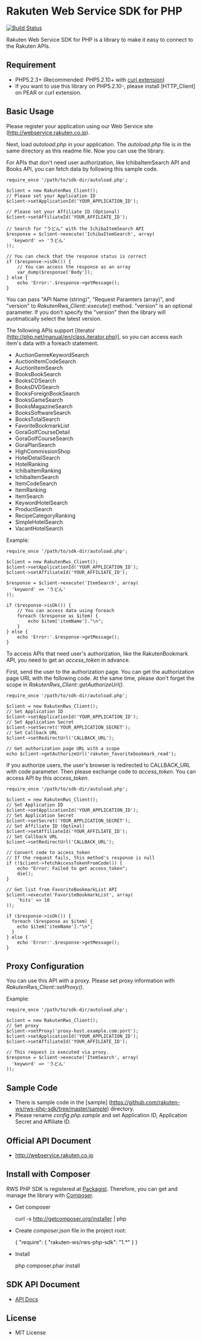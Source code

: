 Rakuten Web Service SDK for PHP
===============================

[![Build Status](https://secure.travis-ci.org/rakuten-ws/rws-php-sdk.png?branch=master)](http://travis-ci.org/rakuten-ws/rws-php-sdk)

Rakuten Web Service SDK for PHP is a library to make it easy to connect to the Rakuten APIs.

Requirement
-----------

- PHP5.2.3+ (Recommended: PHP5.2.10+ with [curl extension](http://php.net/manual/en/book.curl.php))
- If you want to use this library on PHP5.2.10-, please install [HTTP_Client] on PEAR
  or curl extension.

Basic Usage
-----------

Please register your application using our Web Service site (http://webservice.rakuten.co.jp).

Next, load *autoload.php* in your application.
The *autoload.php* file is in the same directory as this readme file.
Now you can use the library.

For APIs that don't need user authorization, like IchibaItemSearch API and Books API,
you can fetch data by following this sample code.

    require_once '/path/to/sdk-dir/autoload.php';

    $client = new RakutenRws_Client();
    // Please set your Application ID
    $client->setApplicationId('YOUR_APPLICATION_ID');

    // Please set your Affiliate ID (Optional)
    $client->setAffiliateId('YOUR_AFFILIATE_ID');

    // Search for "うどん" with the IchibaItemSearch API
    $response = $client->execute('IchibaItemSearch', array(
      'keyword' => 'うどん'
    ));

    // You can check that the response status is correct
    if ($response->isOk()) {
        // You can access the response as an array
        var_dump($response['Body']);
    } else {
        echo 'Error:'.$response->getMessage();
    }

You can pass "API Name (string)", "Request Paramters (array)", and
"version" to *RakutenRws_Client::execute()* method.
"version" is an optional parameter. If you don't specify the "version" then the library will 
auotmatically select the latest version.

The following APIs support [Iterator (http://php.net/manual/en/class.iterator.php)],
so you can access each item's data with a foreach statement.

* AuctionGenreKeywordSearch
* AuctionItemCodeSearch
* AuctionItemSearch
* BooksBookSearch
* BooksCDSearch
* BooksDVDSearch
* BooksForeignBookSearch
* BooksGameSearch
* BooksMagazineSearch
* BooksSoftwareSearch
* BooksTotalSearch
* FavoriteBookmarkList
* GoraGolfCourseDetail
* GoraGolfCourseSearch
* GoraPlanSearch
* HighCommissionShop
* HotelDetailSearch
* HotelRanking
* IchibaItemRanking
* IchibaItemSearch
* ItemCodeSearch
* ItemRanking
* ItemSearch
* KeywordHotelSearch
* ProductSearch
* RecipeCategoryRanking
* SimpleHotelSearch
* VacantHotelSearch

Example:

    require_once '/path/to/sdk-dir/autoload.php';

    $client = new RakutenRws_Client();
    $client->setApplicationId('YOUR_APPLICATION_ID');
    $client->setAffiliateId('YOUR_AFFILIATE_ID');

    $response = $client->execute('ItemSearch', array(
      'keyword' => 'うどん'
    ));

    if ($response->isOk()) {
        // You can access data using foreach
        foreach ($response as $item) {
            echo $item['itemName']."\n";
        }
    } else {
        echo 'Error:'.$response->getMessage();
    }

To access APIs that need user's authorization, like the RakutenBookmark API,
you need to get an *access_token* in advance.

First, send the user to the authorization page. You can get the authorization page URL with the following code.
At the same time, please don't forget the scope in *RakutenRws_Client::getAuthorizeUrl()*.

    require_once '/path/to/sdk-dir/autoload.php';

    $client = new RakutenRws_Client();
    // Set Application ID
    $client->setApplicationId('YOUR_APPLICATION_ID');
    // Set Application Secret
    $client->setSecret('YOUR_APPLICATION_SECRET');
    // Set Callback URL
    $client->setRedirectUrl('CALLBACK_URL');

    // Get authorization page URL with a scope
    echo $client->getAuthorizeUrl('rakuten_favoritebookmark_read');

If you authorize users, the user's browser is redirected to CALLBACK_URL with code
parameter. Then please exchange code to *access_token*.
You can access API by this *access_token*.

    require_once '/path/to/sdk-dir/autoload.php';

    $client = new RakutenRws_Client();
    // Set Application ID
    $client->setApplicationId('YOUR_APPLICATION_ID');
    // Set Application Secret
    $client->setSecret('YOUR_APPLICATION_SECRET');
    // Set Affiliate ID (Optinal)
    $client->setAffiliateId('YOUR_AFFILIATE_ID');
    // Set Callback URL
    $client->setRedirectUrl('CALLBACK_URL');

    // Convert code to access_token
    // If the request fails, this method's response is null
    if (!$client->fetchAccessTokenFromCode()) {
        echo "Error: Failed to get access_token";
        die();
    }

    // Get list from FavoriteBookmarkList API
    $client->execute('FavoriteBookmarkList', array(
        'hits' => 10
    ));

    if ($response->isOk()) {
      foreach ($response as $item) {
        echo $item['itemName']."\n";
      }
    } else {
        echo 'Error:'.$response->getMessage();
    }


Proxy Configuration
-------------------

You can use this API with a proxy. Please set proxy information with *RakutenRws_Client::setProxy()*.

Example:

    require_once '/path/to/sdk-dir/autoload.php';

    $client = new RakutenRws_Client();
    // Set proxy
    $client->setProxy('proxy-host.example.com:port');
    $client->setApplicationId('YOUR_APPLICATION_ID');
    $client->setAffiliateId('YOUR_AFFILIATE_ID');

    // This request is executed via proxy.
    $response = $client->execute('ItemSearch', array(
      'keyword' => 'うどん'
    ));


Sample Code
-----------

- There is sample code in the [sample] (https://github.com/rakuten-ws/rws-php-sdk/tree/master/sample) directory.
- Please rename *config.php.sample* and set Application ID, Application Secret and Affiliate ID.

Official API Document
---------------------

- http://webservice.rakuten.co.jp

Install with Composer
---------------------

RWS PHP SDK is registered at [Packagist](http://packagist.org/).
Therefore, you can get and manage the library with [Composer](http://getcomposer.org).

- Get composer

  curl -s http://getcomposer.org/installer | php

- Create *composer.json* file in the project root:

    {
        "require": {
            "rakuten-ws/rws-php-sdk": "1.*"
        }
    }

- Install

  php composer.phar install

SDK API Document
----------------

- [API Docs](http://webservice.rakuten.co.jp/sdkapi/php/)

License
-------

- MIT License
